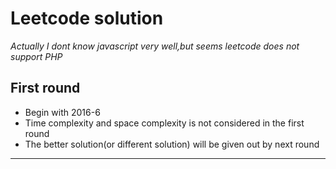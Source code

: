 # Leetcode solution
_Actually I dont know javascript very well,but seems leetcode does not support PHP_  
## First round
* Begin with 2016-6
* Time complexity and space complexity is not considered in the first round
* The better solution(or different solution) will be given out by next round

***




